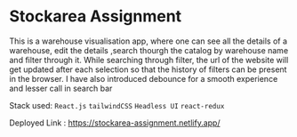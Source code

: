# Stockarea Assignment

This is a warehouse visualisation app, where one can see all the details of a warehouse, edit the details ,search thourgh the catalog by warehouse name and filter through it. While searching through filter, the url of the website will get updated after each selection so that the history of filters can be present in the browser.
I have also introduced debounce for a smooth experience and lesser call in search bar

Stack used: `React.js` `tailwindCSS` `Headless UI` `react-redux`

Deployed Link : https://stockarea-assignment.netlify.app/
